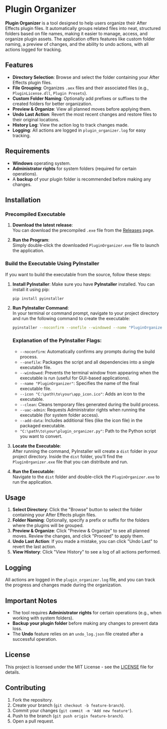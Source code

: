 # Plugin Organizer

**Plugin Organizer** is a tool designed to help users organize their After Effects plugin files. It automatically groups related files into neat, structured folders based on file names, making it easier to manage, access, and organize plugin assets. The application offers features like custom folder naming, a preview of changes, and the ability to undo actions, with all actions logged for tracking.

## Features

- **Directory Selection**: Browse and select the folder containing your After Effects plugin files.
- **File Grouping**: Organizes `.aex` files and their associated files (e.g., `PluginLicense.dll`, `Plugin Presets`).
- **Custom Folder Naming**: Optionally add prefixes or suffixes to the created folders for better organization.
- **Preview & Organize**: View all planned moves before applying them.
- **Undo Last Action**: Revert the most recent changes and restore files to their original locations.
- **History Log**: View the action log to track changes made.
- **Logging**: All actions are logged in `plugin_organizer.log` for easy tracking.

## Requirements

- **Windows** operating system.
- **Administrator rights** for system folders (required for certain operations).
- A **backup** of your plugin folder is recommended before making any changes.

## Installation

### Precompiled Executable

1. **Download the latest release**:  
   You can download the precompiled `.exe` file from the [Releases](https://github.com/hygef-v4/plugin-organizer/releases) page.

2. **Run the Program**:  
   Simply double-click the downloaded `PluginOrganizer.exe` file to launch the application.

### Build the Executable Using PyInstaller

If you want to build the executable from the source, follow these steps:

1. **Install PyInstaller**:
   Make sure you have **PyInstaller** installed. You can install it using pip:

   ```bash
   pip install pyinstaller
   ```

2. **Run PyInstaller Command**:  
   In your terminal or command prompt, navigate to your project directory and run the following command to create the executable:

   ```bash
   pyinstaller --noconfirm --onefile --windowed --name "PluginOrganizer" --icon "C:\path\to\your\app_icon.ico" --clean --uac-admin --add-data "C:\path\to\your\app_icon.ico;app-icon" "C:\path\to\your\plugin_organizer.py"
   ```

   ### Explanation of the PyInstaller Flags:
   - `--noconfirm`: Automatically confirms any prompts during the build process.
   - `--onefile`: Packages the script and all dependencies into a single executable file.
   - `--windowed`: Prevents the terminal window from appearing when the executable is run (useful for GUI-based applications).
   - `--name "PluginOrganizer"`: Specifies the name of the final executable file.
   - `--icon "C:\path\to\your\app_icon.ico"`: Adds an icon to the executable.
   - `--clean`: Cleans temporary files generated during the build process.
   - `--uac-admin`: Requests Administrator rights when running the executable (for system folder access).
   - `--add-data`: Includes additional files (like the icon file) in the packaged executable.
   - `"C:\path\to\your\plugin_organizer.py"`: Path to the Python script you want to convert.

3. **Locate the Executable**:  
   After running the command, PyInstaller will create a `dist` folder in your project directory. Inside the `dist` folder, you’ll find the `PluginOrganizer.exe` file that you can distribute and run.

4. **Run the Executable**:  
   Navigate to the `dist` folder and double-click the `PluginOrganizer.exe` to run the application.

## Usage

1. **Select Directory**: Click the "Browse" button to select the folder containing your After Effects plugin files.
2. **Folder Naming**: Optionally, specify a prefix or suffix for the folders where the plugins will be grouped.
3. **Preview & Organize**: Click "Preview & Organize" to see all planned moves. Review the changes, and click "Proceed" to apply them.
4. **Undo Last Action**: If you made a mistake, you can click "Undo Last" to revert the last action.
5. **View History**: Click "View History" to see a log of all actions performed.

## Logging

All actions are logged in the `plugin_organizer.log` file, and you can track the progress and changes made during the organization.

## Important Notes

- The tool requires **Administrator rights** for certain operations (e.g., when working with system folders).
- **Backup your plugin folder** before making any changes to prevent data loss.
- The **Undo** feature relies on an `undo_log.json` file created after a successful operation.

## License

This project is licensed under the MIT License - see the [LICENSE](LICENSE) file for details.

## Contributing

1. Fork the repository.
2. Create your branch (`git checkout -b feature-branch`).
3. Commit your changes (`git commit -m 'Add new feature'`).
4. Push to the branch (`git push origin feature-branch`).
5. Open a pull request.
